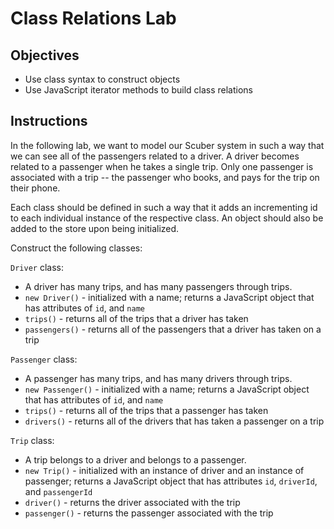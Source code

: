 # Class Relations Lab

## Objectives
+ Use class syntax to construct objects
+ Use JavaScript iterator methods to build class relations

## Instructions

In the following lab, we want to model our Scuber system in such a way that we can see all of the passengers related to a driver.  A driver becomes related to a passenger when he takes a single trip.  Only one passenger is associated with a trip -- the passenger who books, and pays for the trip on their phone.

Each class should be defined in such a way that it adds an incrementing id to each individual instance of the respective class.  An object should also be added to the store upon being initialized.

Construct the following classes:

`Driver` class:
  + A driver has many trips, and has many passengers through trips.
  + `new Driver()` - initialized with a name; returns a JavaScript object that has attributes of `id`, and `name`
  + `trips()` - returns all of the trips that a driver has taken
  + `passengers()` - returns all of the passengers that a driver has taken on a trip

`Passenger` class:
  + A passenger has many trips, and has many drivers through trips.
  + `new Passenger()` - initialized with a name; returns a JavaScript object that has attributes of `id`, and `name`
  + `trips()` - returns all of the trips that a passenger has taken
  + `drivers()` - returns all of the drivers that has taken a passenger on a trip

`Trip` class:
  + A trip belongs to a driver and belongs to a passenger.
  + `new Trip()` - initialized with an instance of driver and an instance of passenger; returns a JavaScript object that has attributes `id`, `driverId`, and `passengerId`
  + `driver()` - returns the driver associated with the trip
  + `passenger()` - returns the passenger associated with the trip
